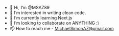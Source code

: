 - 👋 Hi, I’m @MSAZ89
- 👀 I’m interested in writing clean code.
- 🌱 I’m currently learning Next.js
- 💞️ I’m looking to collaborate on ANYTHING :)
- 📫 How to reach me - MichaelSimonAZ@gmail.com

<!---
MSAZ89/MSAZ89 is a ✨ special ✨ repository because its `README.md` (this file) appears on your GitHub profile.
You can click the Preview link to take a look at your changes.
--->
